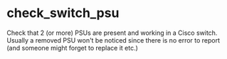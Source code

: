 check_switch_psu
================

Check that 2 (or more) PSUs are present and working in a Cisco switch. Usually a removed PSU won't be noticed since there is no error to report (and someone might forget to replace it etc.)